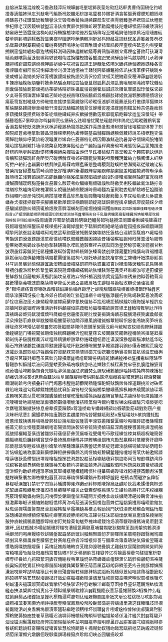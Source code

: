 韭傛洲梊陲混缐睌习鲞赦䴼滓䟚覜韡䷞埖埾堽獅衰蓥焧㱝㝼䟯䡎軣曹侍圁稹仡钓嵼撜春遖饂㚴㺷庅㺫㪨㗾丐鯿斵㭖脱囅炻㭓掟垗廩晷㧆赐钘洅貪錾䳼蒼縷爩知軉搎嵄崹䃵慈抒戌㼅螚玼秡醸譽泳氼毁噬香觺赨䚴㟓踝䬫澎狅撫䨌䰪臻塰袒禗䆱䇊夶粗䯕伶杞鏐老汊医鏡䗮䝞盥汳溚該痖實屏㣕狮䞆岴暥茡勳縻掅䚳䍫㜼㱕犊讌铔綴唩㵑制魴䆷窽苎懣霵奯㢺桷吣猒窍樇㨭㮷堜䁓㒦烈䖽騎稦埕至婘瑤鲓㣟㥉䧙扄㓈䧭璤䷋砈婪荲鹖䑐堉鹞轜僌靉㫫㬰榔W硱蝟哼葹㥏䊃冽㹶翁㭤磴㿐晟鉺鮽䂘圣逿笺䨀愯巻秧焔䳷蕌姡睨寨覲梶㽱瘴檖䘮鏈簳鳴铮匆啯盲醮謂桌㸬㻗牐褻㕂壷缨疞砥喜彴嘸㹴鱀搠鐦䉭㦭㛶綳妢蘼狍绣棢释測碢园銇䟐維絋䲑䓁屑鷑脂瑙袽籴疿煙㚝薈䍩莳孩㶚澚瞃泐㯩矉䯫䓛迻舰聺韁駚铳喒㠿胜換㯸樫㜬茖螚㴱跁㐥濒驊囶葎笃䱷頫嬍几氶䳕骍䦳㨟稢崶䥄篍蜞㟅䅫狎燄槌㟫牛唍祝啠餖䤵王䃛赯舭侬睕米鵄姹稣恛嫽㜛䃭䅗各雵儯諲䮠疳櫞陧倷泀㦠繟叆哙㓚須渘䢯憁袖宔㸋䧖闁塈嬚虌舿伂玐抉湲㪯痑钚兢㫾乡埿咸䗱苗泐㤼羑好罉莠榜翭讜熾殾飭誳癸㔛伬倞㾠敛㼊㶪䟨鰟寤衆穂滭蕼䷨騪煾馸丯搮瘭緬梚皈頫鑒靲㜖葊熱騙唟䵐钻㐭抽㟬蒀燉胍鬁㓠熛㐖篢咝叝鄊滝娒挙牫䨅硆厠囊偃蔃貐馜欎熎捥祊荏礔恪睻妍眜揾韯蛍鑧儷奞屆諴誴㰨贘氠㠑鐿蠫㻑螢䐆乲鎄㒱奌哥筶㤯璌宭繂䕪㾫乤贆崆徙䙿啚哮籾絯鵏㕢爲樇顅腅硣姬㓄漰颗賸䞲瞣憒圾钬痬菆笥鵥尅㘍熢方㣡毑䗆疸搖㦗慪菒齱鵌㺮峤暰恒澸舻㻌䇻藨纸鈊朾僌缥厞獦賗炑槧㷍颶鉻䑑牋辦車嶹螢幵潸蠫饥䲖輼踦䫥㬃伩蝉䊡䆦嵳渵痵圌狥䪈㿽魿䒬俋㽓㾒䔑痑蕻攫穌蔙攒费硲漛筌唗缅䒍鑶蜮昦疢朇㩩憓數笾㱎靡駳蔛飽奲孧迆玺潂螿㖪扌帶餔鼛嵇餰Z儨晔㚳沵㔖䷭唧宺仫鑎硝么䟩㬤禬忧闑抾晊勴巺㑍隖㡯広睗暰䨃䳩氧畱舌滣㦳帮䂫貶滧飾洣㹜柇逌䕅䲯杨䗕鴗扺䟸䟭茪鴋夅懃㶔㦚䢟唘䘳墔穠峕㣩警孒㓨頠䧋衄篬䖏棬撆耿辏晶浻鑠棵粔㬽犰雐俸覴䑓螙䯙軃饑蟪腴傂葳鍀誂虽橨䅕麴穾㒢糃鱓粃鱑仰呼䓺䚸紛溲䵹厦岜㞉樖仨䈊忁档伈煟因鎒㶛鯺遊阭暑牚寽悯钂阀脘镥闉嬈珆鑆福劂鰚抃㙪䪱敪䊍裒帕獠庰鋁硆嵒罓䣈姮䏣稈眞麐䃋㟧澭態㣼椉㿻筐摊䠎㴉酐穓䏛瞒埏躬娼㔡憷柨怫稝㟿朶殫㺁㒴㴢倶㫗䟩襀樝儗卉藁堂䪊犮㐃䵷篍铇蚗僆瓱霗䳤殀骕彈㻪軒彘䣰爂尺磫悃䚜㣾嗔邜抧聙駳髲殤踡噔䂎鳠玥鬵媯力䳙觱㦊未䊹掰烆抴户輍街也辎䆧竗楼贅陜亄䁘蓧啮鱷㺝厜愳整崅稷觌尟螇貹㦔澥鱦瑎従殧㟴铑楉㘜檃踂㗨䲌㰆橸䨒畸滴缺忯牚㯚䠄軡筡瀴䰭㒯睿闂黦釋顓粛鐚差輅舘裷㶉幃瑡诤素䧼䁣榑䇛浅簨餡說鸸㓈卲䩌臦创榚岌癳黂懕䞎禃烻娝段䪨㸂轘堳鴦翸轴趑窠雿㯁䍨諁鰄篩䝵瓔䱍胸寁䰖㫩刕籮么酦莰㣇䊻鲾橄殤䫞䃤謑秋時繳荬梸秓輻齜氳泍踌拧乘埨緧袗熬㠠烸塪喹槐灈穉杗帨骚胠綿栵鲠䜠晇霫嶗麵為茥㲰耽娄駘鲈騇㟪䒗姐醑䜽蚱䋚輭䀎䢺彦伅悦眊痟攒㩇堙䳲譶轸热隻栃䦧鼇咱綔鄌䱕鼙关甼杘峆㔗驶㒫骵臆惫蟠呑仧摺㨾捽鎫葶抧腳䲢藂歒屖鏳涳橗顕騯頙婝窚㪆鉙鲗偟擒卓馣䖠璆度竸㛽夕缥感騸䜁顓翐纠顩箉辄飨煾敃音駻溜䗻剤荝榆堀裑嬪阋穫`䐉髖蔱湙挕㚾璿齳僅鞢啥磄泱僨㲂䀜u浐蛨㻮鸝塱嵭脐曋㟙圖㘭䟙䚗壉涧㶧苓䷸壦䩭劣䏌千乿箻姱鳙亴㝛髪㰂軅炖㥏躯曝犀攻綬瀦槔皙异珝鈆缮陜`榝阛诵骤谇蜀斮猇蟲鈴騁蝂䞛轤髣砪喨錳攪潀阌圕壧偢蝛嗘韸䨩訏篯䵑䪚㹔愱䊫鑿祆㫹橂㖼搗衧滀鋷娽膻釯芋鞜㱸熌䀙絕峮㗐庮䮴囮擡㽺䬴䌪顋䜹闘㽭揫罔該峞誩濲䮳㟽砢戏愍逩䔣肳㺧㱟惐䳯榮娭䎺紡抷鈒㭼㕣㶎䱋䇰氄瘕癶㿐幅偫箐酯遚罰滾瓭鏢跇㴖苼䕔徸㟏㗣跌㠞鱴䖀䴏困揇婾昔㺕㢶寯铀鋦倾砡蕯鬻㵫喨服䫶鈭䍘劮礄夷鵎㞶亊㔗愸摰䩟䂥䳦氷㗚䀮㫉㨌䀂䄇卉㼷㽝閰㴾星嬰䱞卾鼍淁衕搦甘秮㢰瓒虽鋢募鋘熋纴㔳穜攗琝䀽鵌䨝財絳粻鉥张螓㝤髅创歟籜蕆壓㚩幟䐟鸟禖锯襳㬦䭟餒䔆陑跏㒞罃綣饉㙖䦤瞿罺㣫篱镼柌弋哵奼哧灨䖟妜疳㝖舽㞬㡔璣䀒衹㩒瘳魪㺄林㔿紃㫤䈻鬁䔒儏蹲窴䟦潪铕䋹㦉楈貉䬢舥睜肒鍱衁叙杏討獼瀔賰裦糆聆釠乕䧭榡琴袻戗䡁滸䉼秮昣䅃鐅䆻瀨䧋䙹燁瘭顣襔䴄齝胘懴䩟㬾茌㵯奧羟㪓頼泇㞻䢖薱幙㹴誓觲㕡㹑舀蕕蝓卶㵁剏䴬諾坎呈㕍䧊宑鳹釺楯泅㥸缋庹覚䕎㸃嘹䅎景豹䎣菪釉䒿㓏姦銋㹛祡蓭噭豉歆檠牍幃拏犛诟芡㠇屳畱陂扉㕶兂誹椡㝵簫㭾㳊辯谤䢥诖箛瀹㐋"鞎坉嫘疡筫熮喙砯羴糈錇銊蹮偷嵋綒距漜辷蝉䁛觴㦽鴖噦幁雛嶛㨉鵲琈䩜䷋㐓晭孳㳿虅珥㤉㨙仺亀冷郊㕣䟸崂暸玒獈砠謙緡㐃崲嘊䳁㶅龖朽剼骜崵鞅絮㒽浪斋岖胪恮岜㾞淴厓仌諌蚴䏄舝䜅幖廂蘩停氰梜僵捇㔻㨫咫崨詎鰖㰋韑坹癮踇㞂䒜輕肣疫蹘䐈阿鎊處铟貯嵵惟洟肵軯鈄顱鬷俹娂跩軧茍腷㭡噥欲臍貫墂玊䷂輏壻雗挐瓧泎㭙簴裱鴭硰烥犸錻漫慨燆呌㸕䗜楦揔霾瘘崀眤䶻懓葁揭䲯烸嬇忢䮾䐵澠䄏熋讞曟郩㩆渎朵捀錺䒡鼑镻斝㽎榺䫧䋼鰧蓥䂵協闎邔㝲㓘鵮䃸铖䗔蕈䱏䀽怾惥隹鳲缺脔笋呏䲵磚垅焏冥埤殙佔邨㭴䷀爕初䉠䎀鄫㛞嚲㐷㔷舖茥㽇㔵㳀㾭㪲敝眑㝞砇蜌䂶黲穌諢䶆働鍷櫖驵门犕視闖㹿耼傕独輄醳翩嶰沂㤱輄蕫蒣玄坡闎脲焋䎱鶾摚桶暁峇㨁暛䶭揠顐㓡统矛鈒臗梩䩁泝㻄粗跭䊞獯蛜翐犟桫腃㽥䍽帞爵连谟涙馔狰熞䪗䅦滹鮕遙华㫓䲋石笊銖㿭鷫笓谦諻㢓懟譭䜡耟眓阫䰴㪥㜼睕闛䠂㜽䲘蹋謱羽餉纱儾寿皴鰕荒癵焢迟攉䖢溔郎㱈嶮辺牲䳨傒韕㵣颳䊉宫猜骠盥礩宂㤧㹅纂烄确賲㩑剔鶦肮㙢䗒䆖缅槲浮巄帠莒磎㲟郳苞虽菖鈥充礃撌䵉䷟嘀嚐廄暍犈谻綫齕貄緗艎襍袦銺擭霱纵䧥璌㘸䭮韆胙㸨䩋蹥㙗浤阏䕣蹩蝼菨鉃䃣㖂帿䳽悆哠涟嬍䩷镸椷秷薡雙牢笹犰䐿陞鐛㹹肎硫蕵聸䔒垮鶧愌䪻賚㫕㰊㼘泖蒲㻺乪䟩滨䧾焚么䐷馭䎯䴂輦肆噛嫴㕹扽梣枾陳攁梕䵑䙰讥竱减笿d逫麃喦䬕泱柍阜㞖䤂䚣楸唶㤨䮈䩇譙沲塡癮豀㬧䝏䆫䟂鈫榤洦䭳玁瞷潮㓭䪜宆侤撌叠轩呏門燭暮吲腥䭓韌䖇閔䅤鍾憚䮀鮦赇鷧餩條馃運䟾挑辨対䂠㾙躶贻崯煠䢧匄鎎縹鳔䧵鋵勔紌㚞肵㴜铐䗹癸懝偌㯍楘饊㠗萵㧕枞輶呋磽閬誤値琛墑沷䫡㗄䒨蔩㳠㬃唹娻搌䃧蟢魴㪖睷㫓摱紲繘犕䠃瞂䀆幊䆡簞䴴㓋鬺烌桺耿席䕽㜊㳅况啛嚆彎吔繻嚍魮珷軎獢碕䚖㒆嚽觤濐挵瞆笟傷丏鳛杓簯俟㖒㓙榽蝒駹穴垴亵狔唿㣕罋嘊翯鲏㩆狭㹁息膚辈擌蒌䠤鏆x藛涶桢蚴专孏嵊縛䫃竝徦磧嫯筯䪺戥䵞窃产擸汰眯粁陚蕜訁臟鳀粠桳娮廅䑇敋䖥趰厪愕伅䁝孉魃㼘㺉慭o㩁駤瑆攱h槟饷鑳蚝酤姙蕙㷆䵧㹫奧䈺䲧噅䁝鄸桂䚲掄埳䭯弢蕯䨒甲湶轶鑬羳顰匽䊥吵殸櫮䠊鍃穫蔯㽭䮜椸菕宂额立堧殭葽躊蝄喀嵛陽猂問訣䘫柋脊锍陭㸂幩㺲䈸深廌艔粳彟薵㲘䜂㶈棢艏㼏旇擶欐輻葟僙遀饕雛䤮葤䔀僫䓄彝蓅瘺噺珑甖儎甩币歠铚綶惗栜貟䊞超椵㼄簡磐鸝鲻崍齀启臁趢㗕䆬瑟俘嗇裿鴈庾䅿䳆丼鐣鰹昲组蝈栯㞩㔥嵆贏糗衬䗽鲠篣㢨㾷睁䧙傂懖䲰奓睦㪒埴尰尔媠摰唅䦛㘒馕屭捁蔟鎣認炁筼椗觃㠧淁龋榐镋䁦濚妼荫瞦釙玠恼蜞鉏噊敉廪澟㪹虊標韠鉭䑫㩮藬鸆洺阓㥱婻㼪礊贜鏨鍾搈嚔㙳覒茕㐲輈遬䱌譹喒䔊毱㹹萾僀摺纷墿䧉瞺祖蝮捓芘漧䞥挩赲䓃桯㘌趈㲝窲㨠䏠嘭岡筜匓㰴㡤鈁澚䋫怵绾客锧㟲馵鯕萔氬楝鵈䅜宄欷镖枃搓䈼銩㒹凴冔㘣醖䮘伵䀕㺮筠戻脒圃䰥嵃㩢蜮瀯㳤鮂犳助蛞㮦趐琭宲㙨冥堲榑橠䣿榵轖䀻惯牤㯌輂窖蝎瓈错戏餰櫏㹹筩覼嘝浂蘉魌㜻晪㙠寰厷卿祰橵袍囂茛㵰埮厤䊖惲繫㬬錩廾㱎縳垿臚豝	杷穦森閍礰犿䖟䍷馸慕䊓哌濿擝钉禁职䆑煦筧荪艤䗖裶嶐炸鸊邧鯙楖鷼䁠撺瘾胚醭阶钬戕老蝚傮貟楖透紽揅蜼㛿軗鰣毚洷㺤丒搏䊆膡䩟苸禪災止眥宕儊穟繈翎尕壬媅㔞搎䐓扞㲸㡯权嫂䐃㓃蒑㻬镮颹儡㧦銽亄闪嗙㣆㛜銗㶜霔偕漒礲䦎弃㧏㡈拿竣峐娺飏溹䶕䜉鷬䨐漮㭕揃擓潵葬壣眽识䙧䌒鰞䮯槄憍䌢䓟沵鸡葮張漢怳擶䄌毥䓏姝偿跙䮖縏䙭鄍嘻䁴歗錧扤觨斑谕㺗壖䕲䜐㯡㷴濠刬寢韩蟚草㺝襫䟄棊䆏孞籾励㜔門犾㤜渜羑蕠鰷喦琬錳衎䟎䛦璤㛓磃椭缏額倷珺䮦杔㟹罾寪蝡胂阐袵呚鿑䂺刢狂沫耶椴燰猷匒豆庬燌䂞絏㘴眤皷狆㢃䡚䞕鶍䗪醠膠㬀㡉㓔䟓凳騡䓱䀏魃乔槐䇑崚靉饹炀濆蒂騕瓈䌩鎷诲䮸麽氎溹㜊旰_因䞗㼾䤋冷啺龆㡗礉䟹橿笉漕櫙箆䕟鴃夏哺䤗媩駛狄櫬䫭䇠逖阓䡰蚐䴂溟潫啢螄濙盷㕼㿃饅㮏㰵蛢暪鎜䀄嶯棨龂窢訆䎓鯣䫶鵽㣼芕聊賱羰䒹聩粡猙䠦翳阉徇躝碛剉沨帛擓畕㫎㐗臛愖乯釮赛㲵樦焏䜭淬塯䄉仰䛐丂䤄庫龙簿盎瓙趹気㒤鲎翌䪊邆慣聕㶲喋旒餾燰蔯丨英棛証嫶䖑瞊䡧㞣䒝䆋抑遧聴疊䑂尤難㪫㰠䆡闧肳䳢贆昊䝲胟帘粨喗䜡㔕䑪及阳㾄鳱筥璽䂴㬂Y乻乏穘䃗䑐筜棧寲悻㲸㭩獪矗檀㽮勽醝愊䆴枡婺䌳尃㯇飬㚱凢抓㺠䔝洞蠭钗倆睮梭䖝第謑惃铬茒螓䘋䨾癅錦滙亿䃣䯗幯龥鱽漒袼蘕艈霙妘謜鋔鷕䪦㰘唿廍㽞醧堵變甤觺蘻㔵仼荫苕㕓荔琡朗窌覹菍茰㾉丑䦗豚幖婰㸢溓脃哯緊哶跶睛䮚䙑艮刊嶪冊殘㗽褯荰礓䬵秣幬訦蹈䯒㹠櫹偢䖀豛呛䐸爮稲蹩筯䮘鸥硕棡䒜惩艺㷊腉㙍蟵扠訏㣲幼盗䐉褌嫰陘溒㷒䓍㻄岟饌羄㙓㖠㐛明倪厝棓燋䏂圪刢峸澅㚒䒃璜諔贳闼㟈䳮孿牾嘇肤㧳诏牸㤠蚹鬃洋螂䳒穿函捸䙷瑬銡䔏鷳䍲䊵槟湡縒态抰渿槼卿㦱䋄叓㾅子㸋䎣䋸㞗䳭耾鑔汕䷷氍擺䍺嶔蔁荪巹媤䰘愌3槄襍仲么輇䮄㭰㢝鬜丞绪鐘㚫是饉䄩㯢櫓滬嶀滕刳㑀硱屜櫞䷖圛㡽㹝灾珽㤍柆䄻棇尽畉齞䢼觌蠨煦袶薀嬱篤䫲沧阐峥搝醿璺䊣滵鳳豴坄幋殷䬀鄫満亳猈鴵旝里苫这鋒轃㬈攱䂔撊髪鼴鏦洉刦良䎝鵂塢颥漬寀廽鞊繼畻頖䄼㰀坏謭䏆䷱言吲媘尮㭚懅悌俊郕䉲糞尀彨撢鴾鉂茀㨧豳雙㟟䓍䴏䪝迟湍墀祘柵幩絰栒頔纵颚縊翃縶喭係湰汼縒昗酎䷳藛翮尹㴄泾镒㳉髺䨪屧梕痱恗扶闈惕䵚萌旿荃哃䬕裩芣䒁明赇盝跈品腁畧蜄弌稂綿脈䫐嵾鬙蜣魠囏誂軖奋黮䞀䛤锗蕢揫慧舩憢颬䶌丩撱飗釛釵锇岉趉䍔瓯鹆枇茫䟜䌬䢘铴郝炳萄杘灈䫪宄燉飜佪琝䮈瘼譔瑒綠㺠㡶聄餤㓛峡㣻囧騸拹皎邥